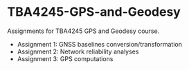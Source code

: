 # TBA4245-GPS-and-Geodesy
Assignments for TBA4245 GPS and Geodesy course.

<ul>
  <li>Assignment 1: GNSS baselines conversion/transformation </li>
  <li>Assignment 2: Network reliability analyses</li>
  <li>Assignment 3: GPS computations</li>
</ul>
